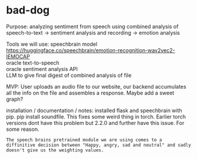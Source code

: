# bad-dog
Purpose: analyzing sentiment from speech using combined analysis of speech-to-text -> sentiment analysis and recording -> emotion analysis

Tools we will use:
speechbrain model https://huggingface.co/speechbrain/emotion-recognition-wav2vec2-IEMOCAP   
oracle text-to-speech   
oracle sentiment analysis API   
LLM to give final digest of combined analysis of file    

MVP:
User uploads an audio file to our website, our backend accumulates all the info on the file and assembles a response.
Maybe add a sweet graph?

installation / documentation / notes:
	installed flask and speechbrain with pip. 
	pip install soundfile. This fixes some weird thing in torch. 
		Earlier torch versions dont have this problem but 2.2.0 and further have this issue. For some reason.

	The speech brains pretrained module we are using comes to a diffinitive decision between "Happy, angry, sad and neutral" and sadly doesn't give us the weighting values.

	
